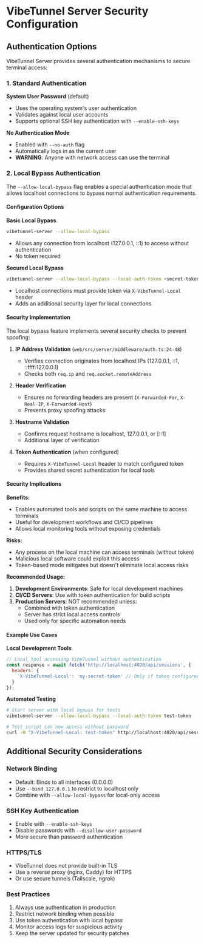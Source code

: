 # VibeTunnel Server Security Configuration

## Authentication Options

VibeTunnel Server provides several authentication mechanisms to secure terminal access:

### 1. Standard Authentication

**System User Password** (default)
- Uses the operating system's user authentication
- Validates against local user accounts
- Supports optional SSH key authentication with `--enable-ssh-keys`

**No Authentication Mode**
- Enabled with `--no-auth` flag
- Automatically logs in as the current user
- **WARNING**: Anyone with network access can use the terminal

### 2. Local Bypass Authentication

The `--allow-local-bypass` flag enables a special authentication mode that allows localhost connections to bypass normal authentication requirements.

#### Configuration Options

**Basic Local Bypass**
```bash
vibetunnel-server --allow-local-bypass
```
- Allows any connection from localhost (127.0.0.1, ::1) to access without authentication
- No token required

**Secured Local Bypass**
```bash
vibetunnel-server --allow-local-bypass --local-auth-token <secret-token>
```
- Localhost connections must provide token via `X-VibeTunnel-Local` header
- Adds an additional security layer for local connections

#### Security Implementation

The local bypass feature implements several security checks to prevent spoofing:

1. **IP Address Validation** (`web/src/server/middleware/auth.ts:24-48`)
   - Verifies connection originates from localhost IPs (127.0.0.1, ::1, ::ffff:127.0.0.1)
   - Checks both `req.ip` and `req.socket.remoteAddress`

2. **Header Verification**
   - Ensures no forwarding headers are present (`X-Forwarded-For`, `X-Real-IP`, `X-Forwarded-Host`)
   - Prevents proxy spoofing attacks

3. **Hostname Validation**
   - Confirms request hostname is localhost, 127.0.0.1, or [::1]
   - Additional layer of verification

4. **Token Authentication** (when configured)
   - Requires `X-VibeTunnel-Local` header to match configured token
   - Provides shared secret authentication for local tools

#### Security Implications

**Benefits:**
- Enables automated tools and scripts on the same machine to access terminals
- Useful for development workflows and CI/CD pipelines
- Allows local monitoring tools without exposing credentials

**Risks:**
- Any process on the local machine can access terminals (without token)
- Malicious local software could exploit this access
- Token-based mode mitigates but doesn't eliminate local access risks

**Recommended Usage:**
1. **Development Environments**: Safe for local development machines
2. **CI/CD Servers**: Use with token authentication for build scripts
3. **Production Servers**: NOT recommended unless:
   - Combined with token authentication
   - Server has strict local access controls
   - Used only for specific automation needs

#### Example Use Cases

**Local Development Tools**
```javascript
// Local tool accessing VibeTunnel without authentication
const response = await fetch('http://localhost:4020/api/sessions', {
  headers: {
    'X-VibeTunnel-Local': 'my-secret-token' // Only if token configured
  }
});
```

**Automated Testing**
```bash
# Start server with local bypass for tests
vibetunnel-server --allow-local-bypass --local-auth-token test-token

# Test script can now access without password
curl -H "X-VibeTunnel-Local: test-token" http://localhost:4020/api/sessions
```

## Additional Security Considerations

### Network Binding
- Default: Binds to all interfaces (0.0.0.0)
- Use `--bind 127.0.0.1` to restrict to localhost only
- Combine with `--allow-local-bypass` for local-only access

### SSH Key Authentication
- Enable with `--enable-ssh-keys`
- Disable passwords with `--disallow-user-password`
- More secure than password authentication

### HTTPS/TLS
- VibeTunnel does not provide built-in TLS
- Use a reverse proxy (nginx, Caddy) for HTTPS
- Or use secure tunnels (Tailscale, ngrok)

### Best Practices
1. Always use authentication in production
2. Restrict network binding when possible
3. Use token authentication with local bypass
4. Monitor access logs for suspicious activity
5. Keep the server updated for security patches